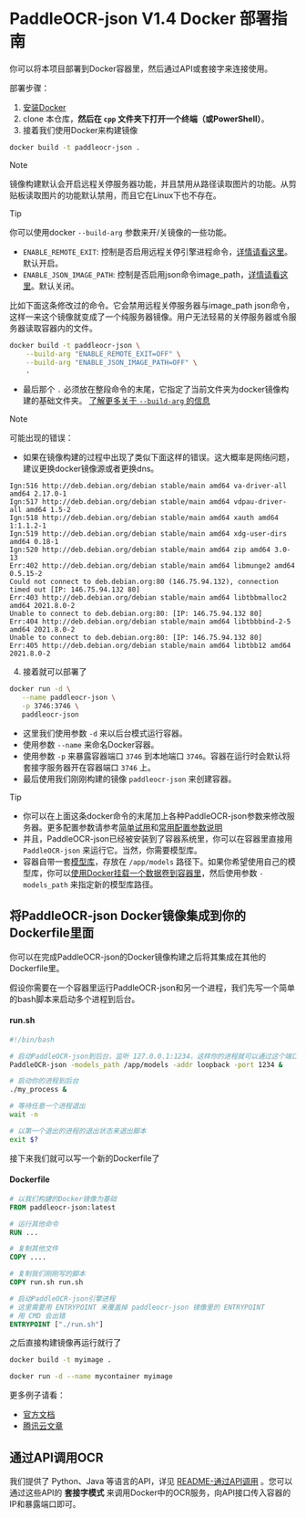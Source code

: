 # PaddleOCR-json V1.4 Docker 部署指南

你可以将本项目部署到Docker容器里，然后通过API或套接字来连接使用。

部署步骤：

1. [安装Docker](https://yeasy.gitbook.io/docker_practice/install)
2. clone 本仓库，**然后在 `cpp` 文件夹下打开一个终端（或PowerShell）**。
3. 接着我们使用Docker来构建镜像

```sh
docker build -t paddleocr-json .
```

> [!NOTE]
> 镜像构建默认会开启远程关停服务器功能，并且禁用从路径读取图片的功能。从剪贴板读取图片的功能默认禁用，而且它在Linux下也不存在。

> [!TIP]
> 你可以使用docker `--build-arg` 参数来开/关镜像的一些功能。
> * `ENABLE_REMOTE_EXIT`: 控制是否启用远程关停引擎进程命令，[详情请看这里](README.md#cmake构建参数)。默认开启。
> * `ENABLE_JSON_IMAGE_PATH`: 控制是否启用json命令image_path，[详情请看这里](README.md#cmake构建参数)。默认关闭。
> 
> 比如下面这条修改过的命令。它会禁用远程关停服务器与image_path json命令，这样一来这个镜像就变成了一个纯服务器镜像。用户无法轻易的关停服务器或令服务器读取容器内的文件。
> ```sh
> docker build -t paddleocr-json \
>     --build-arg "ENABLE_REMOTE_EXIT=OFF" \
>     --build-arg "ENABLE_JSON_IMAGE_PATH=OFF" \
>     .
> ```
> * 最后那个 `.` 必须放在整段命令的末尾，它指定了当前文件夹为docker镜像构建的基础文件夹。
> [了解更多关于 `--build-arg` 的信息](https://yeasy.gitbook.io/docker_practice/image/dockerfile/arg)

> [!NOTE]
> 可能出现的错误：
> * 如果在镜像构建的过程中出现了类似下面这样的错误。这大概率是网络问题，建议更换docker镜像源或者更换dns。
>
> ```
> Ign:516 http://deb.debian.org/debian stable/main amd64 va-driver-all amd64 2.17.0-1
> Ign:517 http://deb.debian.org/debian stable/main amd64 vdpau-driver-all amd64 1.5-2
> Ign:518 http://deb.debian.org/debian stable/main amd64 xauth amd64 1:1.1.2-1
> Ign:519 http://deb.debian.org/debian stable/main amd64 xdg-user-dirs amd64 0.18-1
> Ign:520 http://deb.debian.org/debian stable/main amd64 zip amd64 3.0-13
> Err:402 http://deb.debian.org/debian stable/main amd64 libmunge2 amd64 0.5.15-2
> Could not connect to deb.debian.org:80 (146.75.94.132), connection timed out [IP: 146.75.94.132 80]
> Err:403 http://deb.debian.org/debian stable/main amd64 libtbbmalloc2 amd64 2021.8.0-2
> Unable to connect to deb.debian.org:80: [IP: 146.75.94.132 80]
> Err:404 http://deb.debian.org/debian stable/main amd64 libtbbbind-2-5 amd64 2021.8.0-2
> Unable to connect to deb.debian.org:80: [IP: 146.75.94.132 80]
> Err:405 http://deb.debian.org/debian stable/main amd64 libtbb12 amd64 2021.8.0-2
> ```

4. 接着就可以部署了

```sh
docker run -d \
   --name paddleocr-json \
   -p 3746:3746 \
   paddleocr-json
```

* 这里我们使用参数 `-d` 来以后台模式运行容器。
* 使用参数 `--name` 来命名Docker容器。
* 使用参数 `-p` 来暴露容器端口 `3746` 到本地端口 `3746`。容器在运行时会默认将套接字服务器开在容器端口 `3746` 上。
* 最后使用我们刚刚构建的镜像 `paddleocr-json` 来创建容器。

> [!TIP]
> * 你可以在上面这条docker命令的末尾加上各种PaddleOCR-json参数来修改服务器。更多配置参数请参考[简单试用](../README.md#简单试用)和[常用配置参数说明](../README.md#常用配置参数说明)
> * 并且，PaddleOCR-json已经被安装到了容器系统里，你可以在容器里直接用 `PaddleOCR-json` 来运行它。当然，你需要模型库。
> * 容器自带一套[模型库](https://github.com/hiroi-sora/PaddleOCR-json/releases/tag/models%2Fv1.3)，存放在 `/app/models` 路径下。如果你希望使用自己的模型库，你可以[使用Docker挂载一个数据卷到容器里](https://yeasy.gitbook.io/docker_practice/data_management/volume#qi-dong-yi-ge-gua-zai-shu-ju-juan-de-rong-qi)，然后使用参数 `-models_path` 来指定新的模型库路径。

## 将PaddleOCR-json Docker镜像集成到你的Dockerfile里面

你可以在完成PaddleOCR-json的Docker镜像构建之后将其集成在其他的Dockerfile里。

假设你需要在一个容器里运行PaddleOCR-json和另一个进程，我们先写一个简单的bash脚本来启动多个进程到后台。

#### run.sh

```sh
#!/bin/bash

# 启动PaddleOCR-json到后台，监听 127.0.0.1:1234，这样你的进程就可以通过这个端口来与PaddleOCR-json通信
PaddleOCR-json -models_path /app/models -addr loopback -port 1234 &

# 启动你的进程到后台
./my_process &

# 等待任意一个进程退出
wait -n

# 以第一个退出的进程的退出状态来退出脚本
exit $?
```

接下来我们就可以写一个新的Dockerfile了

#### Dockerfile

```dockerfile
# 以我们构建的Docker镜像为基础
FROM paddleocr-json:latest

# 运行其他命令
RUN ...

# 复制其他文件
COPY ....

# 复制我们刚刚写的脚本
COPY run.sh run.sh

# 启动PaddleOCR-json引擎进程
# 这里需要用 ENTRYPOINT 来覆盖掉 paddleocr-json 镜像里的 ENTRYPOINT
# 用 CMD 会出错
ENTRYPOINT ["./run.sh"]
```

之后直接构建镜像再运行就行了

```sh
docker build -t myimage .
```

```sh
docker run -d --name mycontainer myimage
```

更多例子请看：
* [官方文档](https://docs.docker.com/config/containers/multi-service_container/)
* [腾讯云文章](https://cloud.tencent.com/developer/article/1683445)

## 通过API调用OCR

我们提供了 Python、Java 等语言的API，详见 [README-通过API调用](../README.md/#通过API调用) 。您可以通过这些API的 **套接字模式** 来调用Docker中的OCR服务，向API接口传入容器的IP和暴露端口即可。
